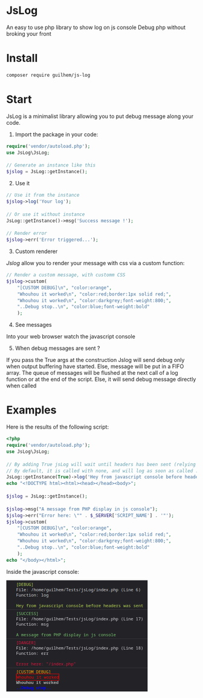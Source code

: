 # JsLog
An easy to use php library to show log on js console
Debug php without broking your front

# Install
```bash
composer require guilhem/js-log
```

# Start
JsLog is a minimalist library allowing you to put debug message along your code.
1. Import the package in your code:
```php
require('vendor/autoload.php');
use JsLog\JsLog;

// Generate an instance like this
$jslog = JsLog::getInstance();
```

2. Use it
```php
// Use it from the instance
$jslog->log('Your log');

// Or use it without instance
JsLog::getInstance()->msg('Success message !');

// Render error
$jslog->err('Error triggered...');
```
3. Custom renderer

*Jslog* allow you to render your message with css via a custom function:

```php
// Render a custom message, with customm CSS
$jslog->custom(
	"[CUSTOM DEBUG]\n", "color:orange",
	"Whouhou it worked\n", "color:red;border:1px solid red;",
	"Whouhou it worked\n", "color:darkgrey;font-weight:800;",
	"..Debug stop..\n", "color:blue;font-weight:bold"
	);
```

4. See messages

Into your web browser watch the javascript console

5. When debug messages are sent ?

If you pass the True args at the construction
Jslog will send debug only when output buffering have started. Else, message will be put in a FIFO array.
The queue of messages will be flushed at the next call of a log function or at the end of the script.
Else, it will send debug message directly when called

# Examples
Here is the results of the following script:
```php
<?php
require('vendor/autoload.php');
use JsLog\JsLog;

// By adding True jsLog will wait until headers has been sent (relying on ob if activated else `headers_sent` function)
// By default, it is called with none, and will log as soon as called :D
JsLog::getInstance(True)->log('Hey from javascript console before headers was sent');
echo "<!DOCTYPE html><html><head></head><body>";

$jslog = JsLog::getInstance();

$jslog->msg("A message from PHP display in js console");
$jslog->err("Error here: \"" . $_SERVER['SCRIPT_NAME'] . '"');
$jslog->custom(
	"[CUSTOM DEBUG]\n", "color:orange",
	"Whouhou it worked\n", "color:red;border:1px solid red;",
	"Whouhou it worked\n", "color:darkgrey;font-weight:800;",
	"..Debug stop..\n", "color:blue;font-weight:bold"
	);
echo "</body></html>";
```
Inside the javascript console:

![](imgs/rendered_logs.png)

